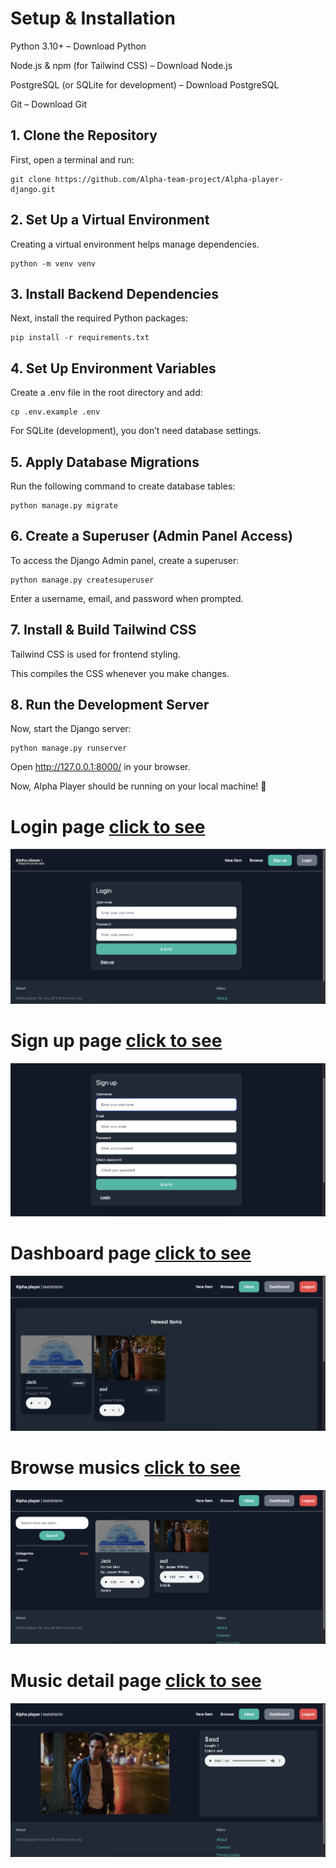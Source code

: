 # Setup & Installation

Python 3.10+ – Download Python

Node.js & npm (for Tailwind CSS) – Download Node.js

PostgreSQL (or SQLite for development) – Download PostgreSQL

Git – Download Git

## 1. Clone the Repository

First, open a terminal and run:

```shell
git clone https://github.com/Alpha-team-project/Alpha-player-django.git
```
## 2. Set Up a Virtual Environment

Creating a virtual environment helps manage dependencies.

```shell
python -m venv venv
```
## 3. Install Backend Dependencies

Next, install the required Python packages:
```shell
pip install -r requirements.txt
```

## 4. Set Up Environment Variables

Create a .env file in the root directory and add:
```shell
cp .env.example .env
```
For SQLite (development), you don’t need database settings.

## 5. Apply Database Migrations

Run the following command to create database tables:

```shell
python manage.py migrate
```

## 6. Create a Superuser (Admin Panel Access)

To access the Django Admin panel, create a superuser:

```shell
python manage.py createsuperuser
```
Enter a username, email, and password when prompted.

## 7. Install & Build Tailwind CSS

Tailwind CSS is used for frontend styling.

This compiles the CSS whenever you make changes.

## 8. Run the Development Server

Now, start the Django server:

```shell
python manage.py runserver
```
Open http://127.0.0.1:8000/ in your browser.

Now, Alpha Player should be running on your local machine! 🚀




# Login page [click to see](https://alpha-player.bahrom04.uz/login/)

![Login](static/images/login.png)

# Sign up page [click to see](https://alpha-player.bahrom04.uz/signup/?next=/)

![plot](static/images/sign_up.png)

# Dashboard page [click to see](https://alpha-player.bahrom04.uz/login/)

![plot](static/images/dashboard.png)

# Browse musics  [click to see](https://alpha-player.bahrom04.uz/items/)

![plot](static/images/browse_page.png)

# Music detail page [click to see](https://alpha-player.bahrom04.uz/items/2/)

![plot](static/images/music_detail.png)
